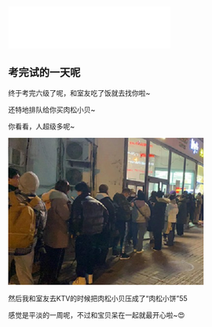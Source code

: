 <iframe frameborder="no" border="0" marginwidth="0" marginheight="0" width=330 height=86 src="//music.163.com/outchain/player?type=2&id=29922173&auto=1&height=66"></iframe>

## 考完试的一天呢

终于考完六级了呢，和室友吃了饭就去找你啦~

还特地排队给你买肉松小贝~

你看看，人超级多呢~

![](./pics/20211219234559.jpg)

然后我和室友去KTV的时候把肉松小贝压成了“肉松小饼”55

感觉是平淡的一周呢，不过和宝贝呆在一起就最开心啦~😍